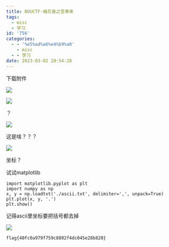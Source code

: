 ```yaml
---
title: BUUCTF-梅花香之苦寒来
tags:
  - misc
  - 学习
id: '756'
categories:
  - - '%e5%ad%a6%e4%b9%a0'
    - misc
  - - 学习
date: 2023-03-02 20:54:28
---
```


下载附件

![](https://pic.niaoluo.top/%E7%BD%91%E7%AB%99%E8%B0%83%E7%94%A8/misc%E9%9C%80%E8%A6%81/%E7%AC%AC%E4%BA%8C%E9%A1%B5/%E6%A2%85%E8%8A%B1%E9%A6%99%E4%B9%8B%E8%8B%A6%E5%AF%92%E6%9D%A5/meihuai.jpg)

![](https://pic.niaoluo.top/%E7%BD%91%E7%AB%99%E8%B0%83%E7%94%A8/misc%E9%9C%80%E8%A6%81/%E7%AC%AC%E4%BA%8C%E9%A1%B5/%E6%A2%85%E8%8A%B1%E9%A6%99%E4%B9%8B%E8%8B%A6%E5%AF%92%E6%9D%A5/%E5%B1%8F%E5%B9%95%E6%88%AA%E5%9B%BE%202023-03-02%20204417.jpg)

？

![](https://pic.niaoluo.top/%E7%BD%91%E7%AB%99%E8%B0%83%E7%94%A8/misc%E9%9C%80%E8%A6%81/%E7%AC%AC%E4%BA%8C%E9%A1%B5/%E6%A2%85%E8%8A%B1%E9%A6%99%E4%B9%8B%E8%8B%A6%E5%AF%92%E6%9D%A5/%E5%B1%8F%E5%B9%95%E6%88%AA%E5%9B%BE%202023-03-02%20204806.jpg)

这是啥？？？

![](https://pic.niaoluo.top/%E7%BD%91%E7%AB%99%E8%B0%83%E7%94%A8/misc%E9%9C%80%E8%A6%81/%E7%AC%AC%E4%BA%8C%E9%A1%B5/%E6%A2%85%E8%8A%B1%E9%A6%99%E4%B9%8B%E8%8B%A6%E5%AF%92%E6%9D%A5/%E5%B1%8F%E5%B9%95%E6%88%AA%E5%9B%BE%202023-03-02%20204927.jpg)

坐标？

试试matplotlib

```
import matplotlib.pyplot as plt
import numpy as np
x, y = np.loadtxt('./ascii.txt', delimiter=',', unpack=True)
plt.plot(x, y, '.')
plt.show()
```

记得ascii里坐标要把括号都去掉

![](https://pic.niaoluo.top/%E7%BD%91%E7%AB%99%E8%B0%83%E7%94%A8/misc%E9%9C%80%E8%A6%81/%E7%AC%AC%E4%BA%8C%E9%A1%B5/%E6%A2%85%E8%8A%B1%E9%A6%99%E4%B9%8B%E8%8B%A6%E5%AF%92%E6%9D%A5/%E5%B1%8F%E5%B9%95%E6%88%AA%E5%9B%BE%202023-03-02%20205241.jpg)

```
flag{40fc0a979f759c8892f4dc045e28b820}
```